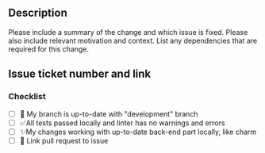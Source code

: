 ## Description

Please include a summary of the change and which issue is fixed. Please also include relevant motivation and context. List any dependencies that are required for this change.

## Issue ticket number and link

### Checklist

- [ ] 🔽 My branch is up-to-date with "development" branch
- [ ] ✅All tests passed locally and linter has no warnings and errors
- [ ] ✨My changes working with up-to-date back-end part locally, like charm
- [ ] 🔗 Link pull request to issue